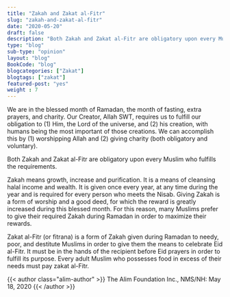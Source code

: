 ```yaml
--- 
title: "Zakah and Zakat al-Fitr" 
slug: "zakah-and-zakat-al-fitr"
date: "2020-05-20" 
draft: false 
description: "Both Zakah and Zakat al-Fitr are obligatory upon every Muslim who fulfills the requirements." 
type: "blog"
sub-type: "opinion" 
layout: "blog" 
BookCode: "blog"
blogcategories: ["Zakat"]
blogtags: ["zakat"]
featured-post: "yes"
weight : 7
---  
```

 We are in the blessed month of Ramadan, the month of fasting, extra prayers, and charity. Our Creator, Allah SWT, requires us to fulfill our obligation to (1) Him, the Lord of the universe, and (2) his creation, with humans being the most important of those creations. We can accomplish
this by (1) worshipping Allah and (2) giving charity (both obligatory and voluntary).

Both Zakah and Zakat al-Fitr are obligatory upon every Muslim who fulfills the requirements.

Zakah means growth, increase and purification. It is a means of cleansing halal income and wealth. It is given once every year, at any time during the year and is required for every person who meets the Nisab. Giving Zakah is a form of worship and a good deed, for which the reward is greatly increased during this blessed month. For this reason, many Muslims prefer to give their required Zakah during Ramadan in order to maximize their rewards.

Zakat al-Fitr (or fitrana) is a form of Zakah given during Ramadan to needy, poor, and destitute Muslims in order to give them the means to celebrate Eid al-Fitr. It must be in the hands of the recipient before Eid prayers in order to fulfill its purpose. Every adult Muslim who possesses
food in excess of their needs must pay zakat al-Fitr.

{{< author class="alim-author" >}}
The Alim Foundation Inc., NMS/NH: May 18, 2020
{{< /author >}}

